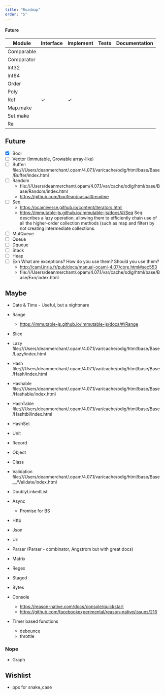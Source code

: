 ```yaml
---
title: "Roadmap"
order: "5"
---
```


#### Future

| Module     | Interface | Implement | Tests | Documentation |
| ---------- | --------- | --------- | ----- | ------------- |
| Comparable |           |           |       |               |
| Comparator |           |           |       |               |
| Int32      |           |           |       |               |
| Int64      |           |           |       |               |
| Order      |           |           |       |               |
| Poly       |           |           |       |               |
| Ref        | ✓         | ✓         |       |               |
| Map.make   |           |           |       |               |
| Set.make   |           |           |       |               |
| Re         |           |           |       |               |

## Future

- [x] Bool
- [ ] Vector (Immutable, Growable array-like)
- [ ] Buffer: file:///Users/deanmerchant/.opam/4.07.1/var/cache/odig/html/base/Base/Buffer/index.html
- [ ] Random
  - file:///Users/deanmerchant/.opam/4.07.1/var/cache/odig/html/base/Base/Random/index.html
  - https://github.com/boo1ean/casual#readme
- [ ] Seq
  - https://ocamlverse.github.io/content/iterators.html
  - https://immutable-js.github.io/immutable-js/docs/#/Seq
    Seq describes a lazy operation, allowing them to efficiently chain use of all the higher-order collection methods (such as map and filter) by not creating intermediate collections.
- [ ] MutQueue
- [ ] Queue
- [ ] Dqueue
- [ ] Stack
- [ ] Heap
- [ ] Exn
      What are exceptions?
      How do you use them?
      Should you use them?
  - http://caml.inria.fr/pub/docs/manual-ocaml-4.07/core.html#sec553
  - file:///Users/deanmerchant/.opam/4.07.1/var/cache/odig/html/base/Base/Exn/index.html

## Maybe

- Date & Time - Useful, but a nightmare

- Range
  - https://immutable-js.github.io/immutable-js/docs/#/Range
- Slice
- Lazy
  file:///Users/deanmerchant/.opam/4.07.1/var/cache/odig/html/base/Base/Lazy/index.html
- Hash
  file:///Users/deanmerchant/.opam/4.07.1/var/cache/odig/html/base/Base/Hash/index.html
- Hashable
  file:///Users/deanmerchant/.opam/4.07.1/var/cache/odig/html/base/Base/Hashable/index.html
- HashTable
  file:///Users/deanmerchant/.opam/4.07.1/var/cache/odig/html/base/Base/Hashtbl/index.html
- HashSet
- Unit
- Record
- Object
- Class
- Validation file:///Users/deanmerchant/.opam/4.07.1/var/cache/odig/html/base/Base\_\_/Validate/index.html
- DoublyLinkedList
- Async
  - Promise for BS
- Http
- Json
- Url
- Parser (Parser - combinator, Angstrom but with great docs)
- Matrix
- Regex
- Staged
- Bytes
- Console
  - https://reason-native.com/docs/console/quickstart
  - https://github.com/facebookexperimental/reason-native/issues/216
- Timer based functions
  - debounce
  - throttle

### Nope

- Graph

## Wishlist

- ppx for snake_case
